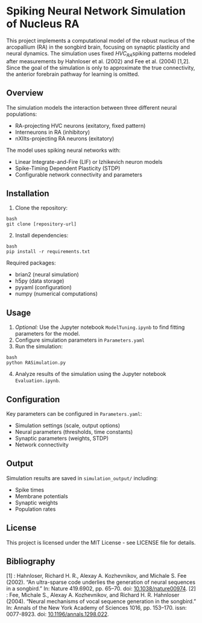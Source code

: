 # Spiking Neural Network Simulation of Nucleus RA

This project implements a computational model of the robust nucleus of the arcopallium (RA) in the songbird brain, focusing on synaptic plasticity and neural dynamics. The simulation uses fixed $HVC_{RA}$​ spiking patterns modeled after measurements by Hahnloser et al. (2002) and Fee et al. (2004) [1,2]. Since the goal of the simulation is only to approximate the true connectivity, the anterior forebrain pathway for learning is omitted.

## Overview

The simulation models the interaction between three different neural populations:
- RA-projecting HVC neurons (exitatory, fixed pattern)
- Interneurons in RA (inhibitory)
- nXIIts-projecting RA neurons (exitatory)

The model uses spiking neural networks with:
- Linear Integrate-and-Fire (LIF) or Izhikevich neuron models
- Spike-Timing Dependent Plasticity (STDP)
- Configurable network connectivity and parameters

## Installation

1. Clone the repository:
```
bash
git clone [repository-url]
```
2. Install dependencies:
```
bash
pip install -r requirements.txt
```
Required packages:
- brian2 (neural simulation)
- h5py (data storage)
- pyyaml (configuration)
- numpy (numerical computations)

## Usage

1. *Optional:* Use the Jupyter notebook `ModelTuning.ipynb` to find fitting parameters for the model.
2. Configure simulation parameters in `Parameters.yaml` 
3. Run the simulation:
```
bash
python RASimulation.py
```
4. Analyze results of the simulation using the Jupyter notebook `Evaluation.ipynb`.

## Configuration

Key parameters can be configured in `Parameters.yaml`:

- Simulation settings (scale, output options)
- Neural parameters (thresholds, time constants)
- Synaptic parameters (weights, STDP)
- Network connectivity

## Output

Simulation results are saved in `simulation_output/` including:
- Spike times
- Membrane potentials
- Synaptic weights
- Population rates

## License

This project is licensed under the MIT License - see LICENSE file for details.

## Bibliography
[1] : Hahnloser, Richard H. R., Alexay A. Kozhevnikov, and Michale S. Fee (2002). “An ultra-sparse code underlies the generation of neural sequences in a songbird.” In: Nature 419.6902, pp. 65–70. doi: [10.1038/nature00974](htpps://doi.org/10.1038/nature00974).
[2] : Fee, Michale S., Alexay A. Kozhevnikov, and Richard H. R. Hahnloser (2004). “Neural mechanisms of vocal sequence generation in the songbird.” In: Annals of the New York Academy of Sciences 1016, pp. 153–170. issn: 0077-8923. doi: [10.1196/annals.1298.022](https://doi.org/10.1196/annals.1298.022).
